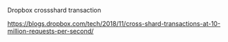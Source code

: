 Dropbox crossshard transaction

https://blogs.dropbox.com/tech/2018/11/cross-shard-transactions-at-10-million-requests-per-second/

